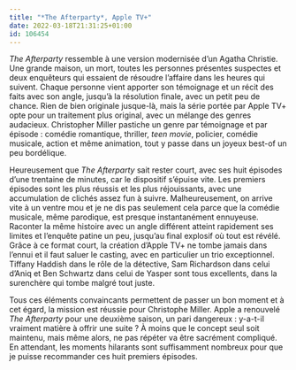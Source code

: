 ```yaml
---
title: "*The Afterparty*, Apple TV+"
date: 2022-03-18T21:31:25+01:00
id: 106454 
---
```


*The Afterparty* ressemble à une version modernisée d’un Agatha Christie. Une grande maison, un mort, toutes les personnes présentes suspectes et deux enquêteurs qui essaient de résoudre l’affaire dans les heures qui suivent. Chaque personne vient apporter son témoignage et un récit des faits avec son angle, jusqu’à la résolution finale, avec un petit peu de chance. Rien de bien originale jusque-là, mais la série portée par Apple TV+ opte pour un traitement plus original, avec un mélange des genres audacieux. Christopher Miller pastiche un genre par témoignage et par épisode : comédie romantique, thriller, *teen movie*, policier, comédie musicale, action et même animation, tout y passe dans un joyeux best-of un peu bordélique. 

Heureusement que *The Afterparty* sait rester court, avec ses huit épisodes d’une trentaine de minutes, car le dispositif s’épuise vite. Les premiers épisodes sont les plus réussis et les plus réjouissants, avec une accumulation de clichés assez fun à suivre. Malheureusement, on arrive vite à un ventre mou et je ne dis pas seulement cela parce que la comédie musicale, même parodique, est presque instantanément ennuyeuse. Raconter la même histoire avec un angle différent atteint rapidement ses limites et l’enquête patine un peu, jusqu’au final explosif où tout est révélé. Grâce à ce format court, la création d’Apple TV+ ne tombe jamais dans l’ennui et il faut saluer le casting, avec en particulier un trio exceptionnel. Tiffany Haddish dans le rôle de la détective, Sam Richardson dans celui d’Aniq et Ben Schwartz dans celui de Yasper sont tous excellents, dans la surenchère qui tombe malgré tout juste. 

Tous ces éléments convaincants permettent de passer un bon moment et à cet égard, la mission est réussie pour Christophe Miller. Apple a renouvelé *The Afterparty* pour une deuxième saison, un pari dangereux : y-a-t-il vraiment matière à offrir une suite ? À moins que le concept seul soit maintenu, mais même alors, ne pas répéter va être sacrément compliqué. En attendant, les moments hilarants sont suffisamment nombreux pour que je puisse recommander ces huit premiers épisodes. 